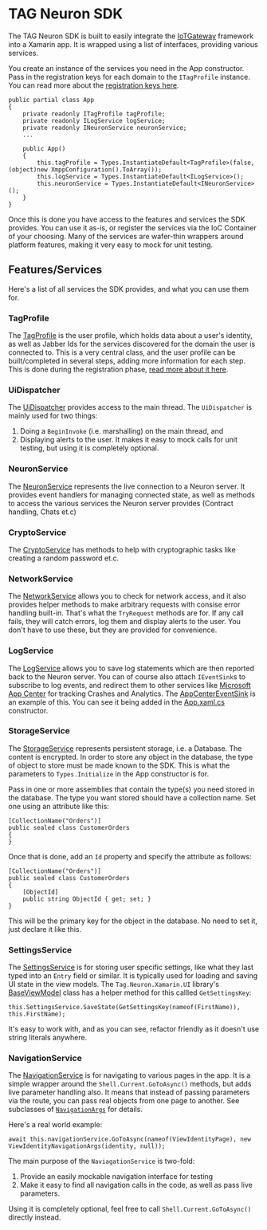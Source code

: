 # TAG Neuron SDK #
The TAG Neuron SDK is built to easily integrate the [IoTGateway](https://github.com/PeterWaher/IoTGateway) framework into a Xamarin app.
It is wrapped using a list of interfaces, providing various services.

You create an instance of the services you need in the App constructor. Pass in the registration keys for each domain to the `ITagProfile` instance. You can read more about the [registration keys here](GettingStarted.md#registration-keys).

```
public partial class App
{
    private readonly ITagProfile tagProfile;
    private readonly ILogService logService;
    private readonly INeuronService neuronService;
    ...

    public App()
    {
        this.tagProfile = Types.InstantiateDefault<TagProfile>(false, (object)new XmppConfiguration().ToArray());
        this.logService = Types.InstantiateDefault<ILogService>();
        this.neuronService = Types.InstantiateDefault<INeuronService>();
    }
}
```
Once this is done you have access to the features and services the SDK provides. You can use it as-is, or register the services via the IoC Container of your choosing.
Many of the services are wafer-thin wrappers around platform features, making it very easy to mock for unit testing.

## Features/Services ##
Here's a list of all services the SDK provides, and what you can use them for.

### TagProfile ###
The [TagProfile](../Tag.Neuron.Xamarin/Services/ITagProfile.cs) is the user profile, which holds data about a user's identity, as well as Jabber Ids for the services discovered for the domain the user is connected to.
This is a very central class, and the user profile can be built/completed in several steps, adding more information for each step. This is done during the registration phase,
[read more about it here](CreatingATAGProfile.md).

### UiDispatcher ###
The [UiDispatcher](../Tag.Neuron.Xamarin/IUiDispatcher.cs) provides access to the main thread. The `UiDispatcher` is mainly used for two things:
1. Doing a `BeginInvoke` (i.e. marshalling) on the main thread, and
2. Displaying alerts to the user.
It makes it easy to mock calls for unit testing, but using it is completely optional.

### NeuronService ###
The [NeuronService](../Tag.Neuron.Xamarin/Services/INeuronService.cs) represents the live connection to a Neuron server.
It provides event handlers for managing connected state, as well as methods to access the various services the Neuron server provides (Contract handling, Chats et.c)

### CryptoService ###
The [CryptoService](../Tag.Neuron.Xamarin/Services/ICryptoService.cs) has methods to help with cryptographic tasks like creating a random password et.c.

### NetworkService ###
The [NetworkService](../Tag.Neuron.Xamarin/Services/INetworkService.cs) allows you to check for network access, and it also provides helper methods
to make arbitrary requests with consise error handling built-in. That's what the `TryRequest` methods are for.
If any call fails, they will catch errors, log them and display alerts to the user. You don't have to use these, but they are provided for convenience.

### LogService ###
The [LogService](../Tag.Neuron.Xamarin/Services/ILogService.cs) allows you to save log statements which are then reported back to the Neuron server.
You can of course also attach `IEventSink`s to subscribe to log events, and redirect them to other
services like [Microsoft App Center](https://appcenter.ms/apps) for tracking Crashes and Analytics. The [AppCenterEventSink](../IdApp/IdApp/AppCenterEventSink.cs)
is an example of this. You can see it being added in the [App.xaml.cs](../IdApp/IdApp/App.xaml.cs) constructor.

### StorageService ###
The [StorageService](../Tag.Neuron.Xamarin/Services/IStorageService.cs) represents persistent storage, i.e. a Database. The content is encrypted. In order to
store any object in the database, the type of object to store must be made known to the SDK. This is what the parameters to `Types.Initialize` in the App constructor is for.

Pass in one or more assemblies that contain the type(s) you need stored in the database.
The type you want stored should have a collection name. Set one using an attribute like this:
```
[CollectionName("Orders")]
public sealed class CustomerOrders
{
}
```
Once that is done, add an `Id` property and specify the attribute as follows:
```
[CollectionName("Orders")]
public sealed class CustomerOrders
{
    [ObjectId]
    public string ObjectId { get; set; }
}
```
This will be the primary key for the object in the database. No need to set it, just declare it like this.

### SettingsService ###
The [SettingsService](../Tag.Neuron.Xamarin/Services/ISettingsService.cs) is for storing user specific settings, like what they last typed into an `Entry` field or similar.
It is typically used for loading and saving UI state in the view models. The `Tag.Neuron.Xamarin.UI` library's [BaseViewModel](../Tag.Neuron.Xamarin.UI/ViewModels/BaseViewModel.cs) class has a helper method for this callled `GetSettingsKey`:
```
this.SettingsService.SaveState(GetSettingsKey(nameof(FirstName)), this.FirstName);

```
It's easy to work with, and as you can see, refactor friendly as it doesn't use string literals anywhere.

### NavigationService ###
The [NavigationService](../Tag.Neuron.Xamarin/Services/INavigationService.cs) is for navigating to various pages in the app. It is a simple wrapper around the `Shell.Current.GoToAsync()` methods,
but adds live parameter handling also. It means that instead of passing parameters via the route, you can pass real objects from one page to another. See subclasses of [`NavigationArgs`](../Tag.Neuron.Xamarin/Services/NavigationArgs.cs) for details.

Here's a real world example:
```
await this.navigationService.GoToAsync(nameof(ViewIdentityPage), new ViewIdentityNavigationArgs(identity, null));

```
The main purpose of the `NaviagationService` is two-fold:
1. Provide an easily mockable navigation interface for testing
2. Make it easy to find all navigation calls in the code, as well as pass live parameters.

Using it is completely optional, feel free to call `Shell.Current.GoToAsync()` directly instead.
